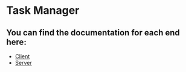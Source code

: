 # Task Manager

## You can find the documentation for each end here:

* [Client](client/README.md)
* [Server](server/README.md)
